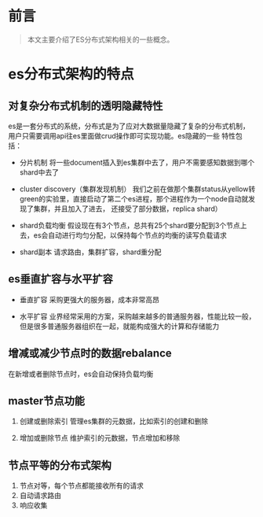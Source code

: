 # 前言
> 本文主要介绍了ES分布式架构相关的一些概念。

# es分布式架构的特点
## 对复杂分布式机制的透明隐藏特性
es是一套分布式的系统，分布式是为了应对大数据量隐藏了复杂的分布式机制，用户只需要调用api往es里面做crud操作即可实现功能。es隐藏的一些
特性包括：
- 分片机制
将一些document插入到es集群中去了，用户不需要感知数据到哪个shard中去了

- cluster discovery（集群发现机制）
我们之前在做那个集群status从yellow转green的实验里，直接启动了第二个es进程，那个进程作为一个node自动就发现了集群，并且加入了进去，
还接受了部分数据，replica shard）

- shard负载均衡
假设现在有3个节点，总共有25个shard要分配到3个节点上去，es会自动进行均匀分配，以保持每个节点的均衡的读写负载请求

- shard副本
请求路由，集群扩容，shard重分配

## es垂直扩容与水平扩容
- 垂直扩容
采购更强大的服务器，成本非常高昂

- 水平扩容
业界经常采用的方案，采购越来越多的普通服务器，性能比较一般，但是很多普通服务器组织在一起，就能构成强大的计算和存储能力

## 增减或减少节点时的数据rebalance
在新增或者删除节点时，es会自动保持负载均衡

## master节点功能
1. 创建或删除索引
管理es集群的元数据，比如索引的创建和删除

2. 增加或删除节点
维护索引的元数据，节点增加和移除

## 节点平等的分布式架构
1. 节点对等，每个节点都能接收所有的请求
2. 自动请求路由
3. 响应收集


